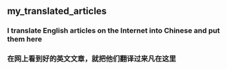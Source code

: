 ## my_translated_articles
### I translate English articles on the Internet into Chinese and put them here
### 在网上看到好的英文文章，就把他们翻译过来凡在这里
